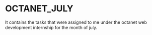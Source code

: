# OCTANET_JULY
It contains the tasks that were assigned to me under the octanet web development internship for the month of july.
